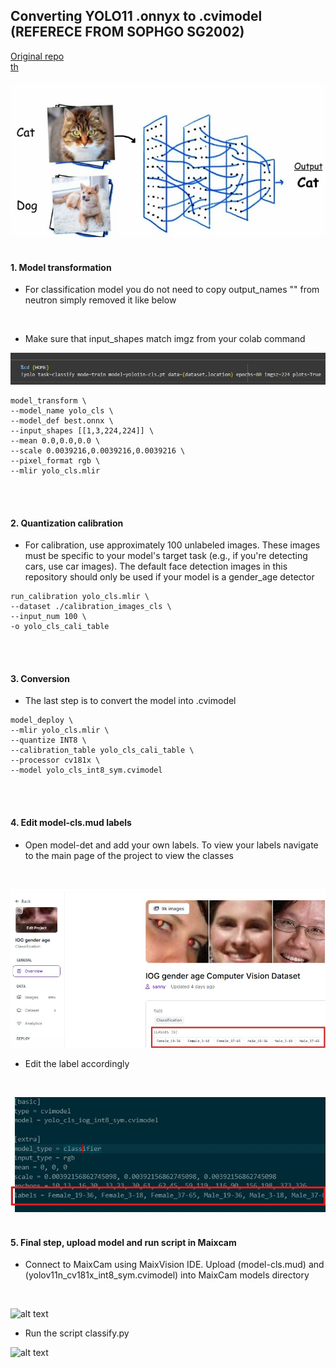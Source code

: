 ## Converting YOLO11 .onnyx to .cvimodel (REFERECE FROM SOPHGO SG2002)
[Original repo](https://github.com/AIWintermuteAI/maixcam-model-conversion?tab=readme-ov-file)
<br/>
[th](https://github.com/AIWintermuteAI/maixcam-model-conversion?tab=readme-ov-file)
<br/>
<br/>
![alt text](assets/cls.jpg)
<br/>
<br/>

#### 1. Model transformation

- For classification model you do not need to copy output_names "" from neutron simply removed it like below 
<br/>

- Make sure that input_shapes match imgz from your colab command

![alt text](assets/1-cls.jpg)

```
model_transform \
--model_name yolo_cls \
--model_def best.onnx \
--input_shapes [[1,3,224,224]] \
--mean 0.0,0.0,0.0 \
--scale 0.0039216,0.0039216,0.0039216 \
--pixel_format rgb \
--mlir yolo_cls.mlir
```
<br/><br/>

#### 2. Quantization calibration

- For calibration, use approximately 100 unlabeled images. These images must be specific to your model's target task (e.g., if you're detecting cars, use car images). The default face detection images in this repository should only be used if your model is a gender_age detector

```
run_calibration yolo_cls.mlir \
--dataset ./calibration_images_cls \
--input_num 100 \
-o yolo_cls_cali_table
```
<br/><br/>

#### 3. Conversion

- The last step is to convert the model into .cvimodel

```
model_deploy \
--mlir yolo_cls.mlir \
--quantize INT8 \
--calibration_table yolo_cls_cali_table \
--processor cv181x \
--model yolo_cls_int8_sym.cvimodel
```
<br/><br/>

#### 4. Edit model-cls.mud labels

- Open model-det and add your own labels. To view your labels navigate to the main page of the project to view the classes
<br/>

![alt text](assets/4-cls.jpg) 
<br/>

- Edit the label accordingly
<br/>

![alt text](assets/4.1-cls.jpg) 
<br/><br/>


#### 5. Final step, upload model and run script in Maixcam
- Connect to MaixCam using MaixVision IDE. Upload (model-cls.mud) and (yolov11n_cv181x_int8_sym.cvimodel) into MaixCam models directory
<br/>

![alt text](assets/5-cls.jpg) 
<br/>

- Run the script classify.py

![alt text](assets/5.1-cls.jpg) 

